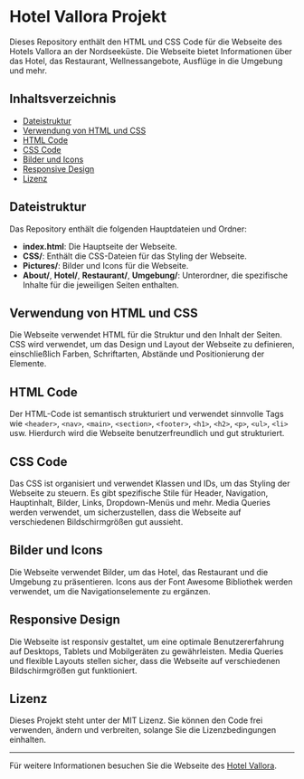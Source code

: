 # Hotel Vallora Projekt

Dieses Repository enthält den HTML und CSS Code für die Webseite des Hotels Vallora an der Nordseeküste. Die Webseite bietet Informationen über das Hotel, das Restaurant, Wellnessangebote, Ausflüge in die Umgebung und mehr.

## Inhaltsverzeichnis

- [Dateistruktur](#dateistruktur)
- [Verwendung von HTML und CSS](#verwendung-von-html-und-css)
- [HTML Code](#html-code)
- [CSS Code](#css-code)
- [Bilder und Icons](#bilder-und-icons)
- [Responsive Design](#responsive-design)
- [Lizenz](#lizenz)

## Dateistruktur

Das Repository enthält die folgenden Hauptdateien und Ordner:

- **index.html**: Die Hauptseite der Webseite.
- **CSS/**: Enthält die CSS-Dateien für das Styling der Webseite.
- **Pictures/**: Bilder und Icons für die Webseite.
- **About/**, **Hotel/**, **Restaurant/**, **Umgebung/**: Unterordner, die spezifische Inhalte für die jeweiligen Seiten enthalten.

## Verwendung von HTML und CSS

Die Webseite verwendet HTML für die Struktur und den Inhalt der Seiten. CSS wird verwendet, um das Design und Layout der Webseite zu definieren, einschließlich Farben, Schriftarten, Abstände und Positionierung der Elemente.

## HTML Code

Der HTML-Code ist semantisch strukturiert und verwendet sinnvolle Tags wie `<header>`, `<nav>`, `<main>`, `<section>`, `<footer>`, `<h1>`, `<h2>`, `<p>`, `<ul>`, `<li>` usw. Hierdurch wird die Webseite benutzerfreundlich und gut strukturiert.

## CSS Code

Das CSS ist organisiert und verwendet Klassen und IDs, um das Styling der Webseite zu steuern. Es gibt spezifische Stile für Header, Navigation, Hauptinhalt, Bilder, Links, Dropdown-Menüs und mehr. Media Queries werden verwendet, um sicherzustellen, dass die Webseite auf verschiedenen Bildschirmgrößen gut aussieht.

## Bilder und Icons

Die Webseite verwendet Bilder, um das Hotel, das Restaurant und die Umgebung zu präsentieren. Icons aus der Font Awesome Bibliothek werden verwendet, um die Navigationselemente zu ergänzen.

## Responsive Design

Die Webseite ist responsiv gestaltet, um eine optimale Benutzererfahrung auf Desktops, Tablets und Mobilgeräten zu gewährleisten. Media Queries und flexible Layouts stellen sicher, dass die Webseite auf verschiedenen Bildschirmgrößen gut funktioniert.

## Lizenz

Dieses Projekt steht unter der MIT Lizenz. Sie können den Code frei verwenden, ändern und verbreiten, solange Sie die Lizenzbedingungen einhalten.

---

Für weitere Informationen besuchen Sie die Webseite des [Hotel Vallora](https://www.hotel-vallora.de).

